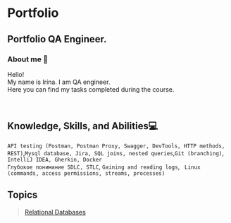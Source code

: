 # Portfolio
## Portfolio QA Engineer.
### About me :wave:
Hello! 
<br>
My name is Irina. I am QA engineer. <br>
Here you can find my tasks completed during the course.

<br>

## Knowledge, Skills, and Abilities:computer:
``API testing (Postman, Postman Proxy, Swagger, DevTools, HTTP methods, REST)``,``Mysql database, Jira, SQL joins, nested queries``,``Git (branching)``,`` IntelliJ IDEA, Gherkin, Docker`` <br>
``Глубокое понимание SDLC, STLC``,  ``Gaining and reading logs``, `` Linux (commands, access permissions, streams, processes)``

## Topics
> <a href="https://github.com/irapapara/Mentorpiece/tree/main/1%20Relational%20Databases">Relational Databases</a>





